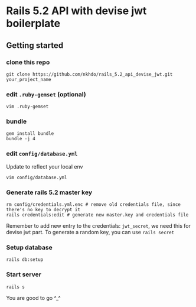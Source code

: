 # Rails 5.2 API with devise jwt boilerplate

## Getting started
### clone this repo
```
git clone https://github.com/nkhdo/rails_5.2_api_devise_jwt.git your_project_name
```
### edit `.ruby-gemset` (optional)
```
vim .ruby-gemset
```
### bundle
```
gem install bundle
bundle -j 4
```
### edit `config/database.yml`
Update to reflect your local env
```
vim config/database.yml
```
### Generate rails 5.2 master key
```
rm config/credentials.yml.enc # remove old credentials file, since there's no key to decrypt it
rails credentials:edit # generate new master.key and credentials file
```
Remember to add new entry to the credentials: `jwt_secret`, we need this for devise jwt part. To generate a random key, you can use `rails secret`
### Setup database
```
rails db:setup
```
### Start server
```
rails s
```
You are good to go ^_^

